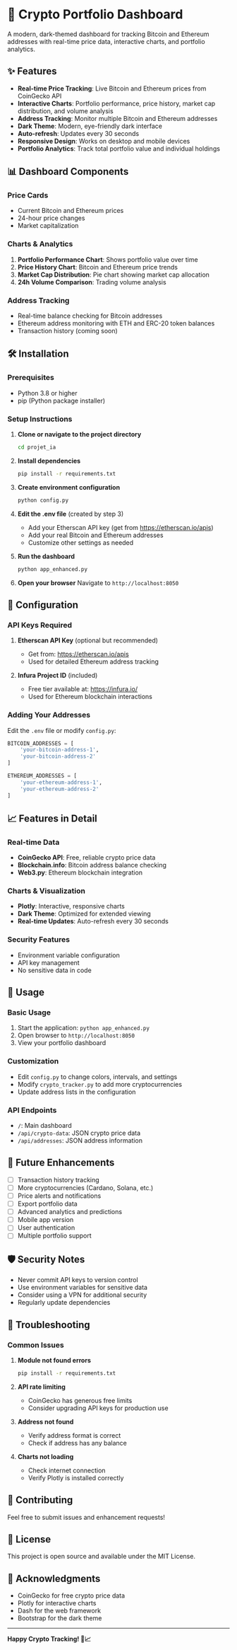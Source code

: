 # 🚀 Crypto Portfolio Dashboard

A modern, dark-themed dashboard for tracking Bitcoin and Ethereum addresses with real-time price data, interactive charts, and portfolio analytics.

## ✨ Features

- **Real-time Price Tracking**: Live Bitcoin and Ethereum prices from CoinGecko API
- **Interactive Charts**: Portfolio performance, price history, market cap distribution, and volume analysis
- **Address Tracking**: Monitor multiple Bitcoin and Ethereum addresses
- **Dark Theme**: Modern, eye-friendly dark interface
- **Auto-refresh**: Updates every 30 seconds
- **Responsive Design**: Works on desktop and mobile devices
- **Portfolio Analytics**: Track total portfolio value and individual holdings

## 📊 Dashboard Components

### Price Cards
- Current Bitcoin and Ethereum prices
- 24-hour price changes
- Market capitalization

### Charts & Analytics
1. **Portfolio Performance Chart**: Shows portfolio value over time
2. **Price History Chart**: Bitcoin and Ethereum price trends
3. **Market Cap Distribution**: Pie chart showing market cap allocation
4. **24h Volume Comparison**: Trading volume analysis

### Address Tracking
- Real-time balance checking for Bitcoin addresses
- Ethereum address monitoring with ETH and ERC-20 token balances
- Transaction history (coming soon)

## 🛠️ Installation

### Prerequisites
- Python 3.8 or higher
- pip (Python package installer)

### Setup Instructions

1. **Clone or navigate to the project directory**
   ```bash
   cd projet_ia
   ```

2. **Install dependencies**
   ```bash
   pip install -r requirements.txt
   ```

3. **Create environment configuration**
   ```bash
   python config.py
   ```

4. **Edit the .env file** (created by step 3)
   - Add your Etherscan API key (get from https://etherscan.io/apis)
   - Add your real Bitcoin and Ethereum addresses
   - Customize other settings as needed

5. **Run the dashboard**
   ```bash
   python app_enhanced.py
   ```

6. **Open your browser**
   Navigate to `http://localhost:8050`

## 🔧 Configuration

### API Keys Required

1. **Etherscan API Key** (optional but recommended)
   - Get from: https://etherscan.io/apis
   - Used for detailed Ethereum address tracking

2. **Infura Project ID** (included)
   - Free tier available at: https://infura.io/
   - Used for Ethereum blockchain interactions

### Adding Your Addresses

Edit the `.env` file or modify `config.py`:

```python
BITCOIN_ADDRESSES = [
    'your-bitcoin-address-1',
    'your-bitcoin-address-2'
]

ETHEREUM_ADDRESSES = [
    'your-ethereum-address-1',
    'your-ethereum-address-2'
]
```

## 📈 Features in Detail

### Real-time Data
- **CoinGecko API**: Free, reliable crypto price data
- **Blockchain.info**: Bitcoin address balance checking
- **Web3.py**: Ethereum blockchain integration

### Charts & Visualization
- **Plotly**: Interactive, responsive charts
- **Dark Theme**: Optimized for extended viewing
- **Real-time Updates**: Auto-refresh every 30 seconds

### Security Features
- Environment variable configuration
- API key management
- No sensitive data in code

## 🚀 Usage

### Basic Usage
1. Start the application: `python app_enhanced.py`
2. Open browser to `http://localhost:8050`
3. View your portfolio dashboard

### Customization
- Edit `config.py` to change colors, intervals, and settings
- Modify `crypto_tracker.py` to add more cryptocurrencies
- Update address lists in the configuration

### API Endpoints
- `/`: Main dashboard
- `/api/crypto-data`: JSON crypto price data
- `/api/addresses`: JSON address information

## 🔮 Future Enhancements

- [ ] Transaction history tracking
- [ ] More cryptocurrencies (Cardano, Solana, etc.)
- [ ] Price alerts and notifications
- [ ] Export portfolio data
- [ ] Advanced analytics and predictions
- [ ] Mobile app version
- [ ] User authentication
- [ ] Multiple portfolio support

## 🛡️ Security Notes

- Never commit API keys to version control
- Use environment variables for sensitive data
- Consider using a VPN for additional security
- Regularly update dependencies

## 📝 Troubleshooting

### Common Issues

1. **Module not found errors**
   ```bash
   pip install -r requirements.txt
   ```

2. **API rate limiting**
   - CoinGecko has generous free limits
   - Consider upgrading API keys for production use

3. **Address not found**
   - Verify address format is correct
   - Check if address has any balance

4. **Charts not loading**
   - Check internet connection
   - Verify Plotly is installed correctly

## 🤝 Contributing

Feel free to submit issues and enhancement requests!

## 📄 License

This project is open source and available under the MIT License.

## 🙏 Acknowledgments

- CoinGecko for free crypto price data
- Plotly for interactive charts
- Dash for the web framework
- Bootstrap for the dark theme

---

**Happy Crypto Tracking! 🚀📈**
